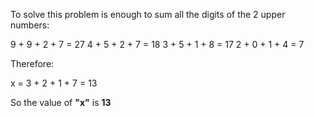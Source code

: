 To solve this problem is enough to sum all the digits of the 2 upper numbers:

9 + 9 + 2 + 7 = 27
4 + 5 + 2 + 7 = 18
3 + 5 + 1 + 8 = 17
2 + 0 + 1 + 4 = 7

Therefore:

x = 3 + 2 + 1 + 7 = 13

So the value of <strong>"x"</strong> is <strong>13</strong>
